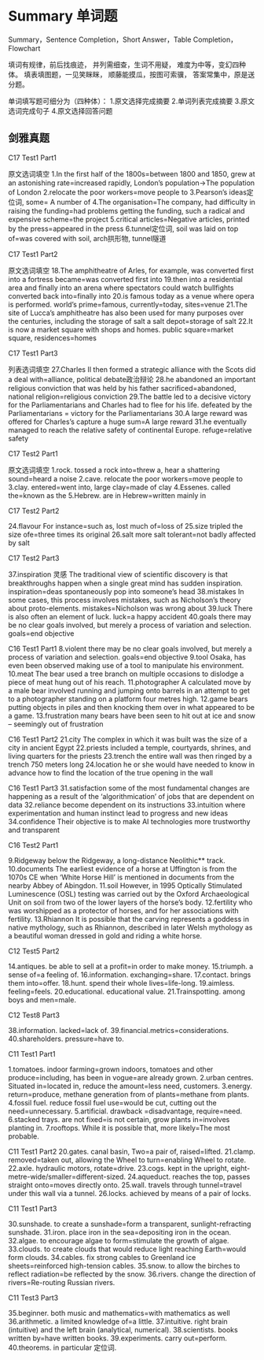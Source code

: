# Summary 单词题

Summary，Sentence Completion，Short Answer，Table Completion，Flowchart

填词有规律，前后找痕迹，
并列需细查，生词不用疑，
难度为中等，变幻四种体。
填表填图题，一见笑眯眯，
顺藤能摸瓜，按图可索骥，
答案常集中，原是送分题。

单词填写题可细分为（四种体）：
1.原文选择完成摘要
2.单词列表完成摘要
3.原文选词完成句子
4.原文选择回答问题

## 剑雅真题

C17 Test1 Part1

原文选词填空
1.In the first half of the 1800s=between 1800 and 1850, grew at an astonishing rate=increased rapidly, London’s population->The population of London
2.relocate the poor workers=move people to
3.Pearson’s ideas定位词, some= A number of
4.The organisation=The company, had difficulty in raising the funding=had problems getting the funding, such a radical and expensive scheme=the project
5.critical articles=Negative articles, printed by the press=appeared in the press
6.tunnel定位词, soil was laid on top of=was covered with soil, arch拱形物, tunnel隧道

C17 Test1 Part2

原文选词填空
18.The amphitheatre of Arles, for example, was converted first into a fortress
became=was converted first into
19.then into a residential area and finally into an arena where spectators could watch bullfights
converted back into=finally into
20.is famous today as a venue where opera is performed.
world’s prime=famous, currently=today, sites=venue
21.The site of Lucca’s amphitheatre has also been used for many purposes over the centuries, including the storage of salt
a salt depot=storage of salt
22.It is now a market square with shops and homes.
public square=market square, residences=homes

C17 Test1 Part3

列表选词填空
27.Charles II then formed a strategic alliance with the Scots
did a deal with=alliance, political debate政治辩论
28.he abandoned an important religious conviction that was held by his father
sacrificed=abandoned, national religion=religious conviction
29.The battle led to a decisive victory for the Parliamentarians and Charles had to flee for his life.
defeated by the Parliamentarians = victory for the Parliamentarians
30.A large reward was offered for Charles’s capture
a huge sum=A large reward
31.he eventually managed to reach the relative safety of continental Europe.
refuge=relative safety

C17 Test2 Part1

原文选词填空
1.rock. tossed a rock into=threw a, hear a shattering sound=heard a noise
2.cave. relocate the poor workers=move people to
3.clay. entered=went into, large clay=made of clay
4.Essenes. called the=known as the
5.Hebrew. are in Hebrew=written mainly in

C17 Test2 Part2

24.flavour
For instance=such as, lost much of=loss of
25.size
tripled the size ofe=three times its original
26.salt
more salt tolerant=not badly affected by salt

C17 Test2 Part3

37.inspiration 灵感
The traditional view of scientific discovery is that breakthroughs happen when a single great mind has sudden inspiration.
inspiration=deas spontaneously pop into someone’s head
38.mistakes
In some cases, this process involves mistakes, such as Nicholson’s theory about proto-elements.
mistakes=Nicholson was wrong about
39.luck
There is also often an element of luck.
luck=a happy accident
40.goals
there may be no clear goals involved, but merely a process of variation and selection.
goals=end objective


C16 Test1 Part1
8.violent
there may be no clear goals involved, but merely a process of variation and selection.
goals=end objective
9.tool
Osaka, has even been observed making use of a tool to manipulate his environment.
10.meat
The bear used a tree branch on multiple occasions to dislodge a piece of meat hung out of his reach.
11.photographer
A calculated move by a male bear involved running and jumping onto barrels in an attempt to get to a photographer standing on a platform four metres high.
12.game
bears putting objects in piles and then knocking them over in what appeared to be a game.
13.frustration
many bears have been seen to hit out at ice and snow – seemingly out of frustration


C16 Test1 Part2
21.city
The complex in which it was built was the size of a city in ancient Egypt
22.priests
included a temple, courtyards, shrines, and living quarters for the priests
23.trench
the entire wall was then ringed by a trench 750 meters long
24.location
he or she would have needed to know in advance how to find the location of the true opening in the wall


C16 Test1 Part3
31.satisfaction
some of the most fundamental changes are happening as a result of the ‘algorithmication’ of jobs that are dependent on data
32.reliance
become dependent on its instructions
33.intuition
where experimentation and human instinct lead to progress and new ideas
34.confidence
Their objective is to make AI technologies more trustworthy and transparent


C16 Test2 Part1

9.Ridgeway
below the Ridgeway, a long-distance Neolithic** track.
10.documents
The earliest evidence of a horse at Uffington is from the 1070s CE when ‘White Horse Hill’ is mentioned in documents from the nearby Abbey of Abingdon.
11.soil
However, in 1995 Optically Stimulated Luminescence (OSL) testing was carried out by the Oxford Archaeological Unit on soil from two of the lower layers of the horse’s body.
12.fertility
who was worshipped as a protector of horses, and for her associations with fertility.
13.Rhiannon
It is possible that the carving represents a goddess in native mythology, such as Rhiannon, described in later Welsh mythology as a beautiful woman dressed in gold and riding a white horse.


C12 Test5 Part2

14.antiques. be able to sell at a profit=in order to make money. 
15.triumph. a sense of=a feeling of.
16.information. exchanging=share.
17.contact. brings them into=offer.
18.hunt. spend their whole lives=life-long.
19.aimless. feeling=feels.
20.educational. educational value.
21.Trainspotting. among boys and men=male.

C12 Test8 Part3

38.information. lacked=lack of.
39.financial.metrics=considerations.
40.shareholders. pressure=have to.


C11 Test1 Part1

1.tomatoes. indoor farming=grown indoors, tomatoes and other produce=including, has been in vogue=are already grown.
2.urban centres. Situated in=located in, reduce the amount=less need, customers.
3.energy. return=produce, methane generation from of plants=methane from plants.
4.fossil fuel. reduce fossil fuel use=would be cut, cutting out the need=unnecessary.
5.artificial. drawback =disadvantage, require=need.
6.stacked trays. are not fixed=is not certain, grow plants in=involves planting in.
7.rooftops. While it is possible that, more likely=The most probable.


C11 Test1 Part2
20.gates. canal basin, Two=a pair of, raised=lifted.
21.clamp. removed=taken out, allowing the Wheel to turn=enabling Wheel to rotate.
22.axle. hydraulic motors, rotate=drive.
23.cogs. kept in the upright, eight-metre-wide/smaller=different-sized.
24.aqueduct. reaches the top, passes straight onto=moves directly onto.
25.wall. travels through tunnel=travel under this wall via a tunnel.
26.locks. achieved by means of a pair of locks.


C11 Test1 Part3

30.sunshade. to create a sunshade=form a transparent, sunlight-refracting sunshade.
31.iron. place iron in the sea=depositing iron in the ocean.
32.algae. to encourage algae to form=stimulate the growth of algae.
33.clouds. to create clouds that would reduce light reaching Earth=would form clouds.
34.cables. fix strong cables to Greenland ice sheets=reinforced high-tension cables.
35.snow. to allow the birches to reflect radiation=be reflected by the snow.
36.rivers. change the direction of rivers=Re-routing Russian rivers.


C11 Test3 Part3

35.beginner. both music and mathematics=with mathematics as well
36.arithmetic. a limited knowledge of=a little.
37.intuitive. right brain (intuitive) and the left brain (analytical, numerical).
38.scientists. books written by=have written books.
39.experiments. carry out=perform.
40.theorems. in particular 定位词.


